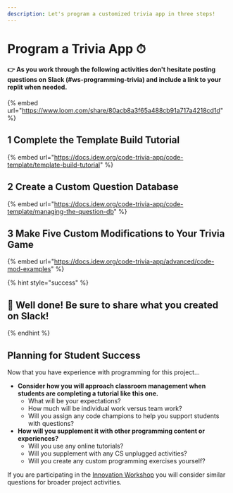 ```yaml
---
description: Let's program a customized trivia app in three steps!
---
```


# Program a Trivia App ⏱

#### **👉 As you work through the following activities don't hesitate posting questions on Slack \(\#ws-programming-trivia\) and include a link to your replit when needed.**

{% embed url="https://www.loom.com/share/80acb8a3f65a488cb91a717a4218cd1d" %}

## 1 Complete the Template Build Tutorial

{% embed url="https://docs.idew.org/code-trivia-app/code-template/template-build-tutorial" %}

## 2 Create a Custom Question Database

{% embed url="https://docs.idew.org/code-trivia-app/code-template/managing-the-question-db" %}

## 3 Make Five Custom Modifications to Your Trivia Game 

{% embed url="https://docs.idew.org/code-trivia-app/advanced/code-mod-examples" %}

{% hint style="success" %}
## 🎉 Well done! Be sure to share what you created on Slack!
{% endhint %}

## Planning for Student Success

Now that you have experience with programming for this project...

* **Consider how you will approach classroom management when students are completing a tutorial like this one.** 
  * What will be your expectations? 
  * How much will be individual work versus team work?
  * Will you assign any code champions to help you support students with questions?
* **How will you supplement it with other programming content or experiences?**
  * Will you use any online tutorials?
  * Will you supplement with any CS unplugged activities?
  * Will you create any custom programming exercises yourself?

If you are participating in the [Innovation Workshop](../../cxd-innovation-workshop/full-experience.md) you will consider similar questions for broader project activities.

